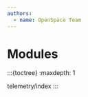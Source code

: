 ```yaml
---
authors:
  - name: OpenSpace Team
---
```


# Modules

:::{toctree}
:maxdepth: 1

telemetry/index
:::
